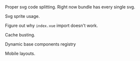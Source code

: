 Proper svg code splitting. Right now bundle has every single svg.

Svg sprite usage.

Figure out why `index.vue` import doesn't work.

Cache busting.

Dynamic base components registry


Mobile layouts.
